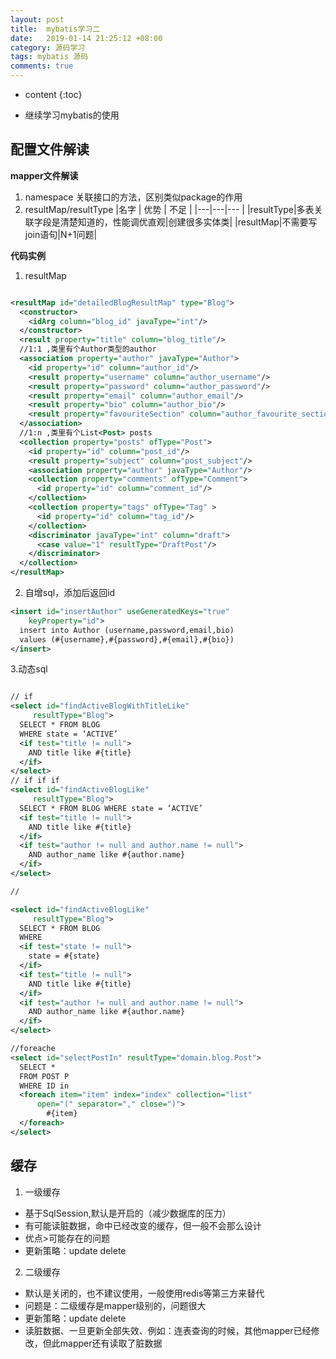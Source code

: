 ```yaml
---
layout: post
title:  mybatis学习二
date:   2019-01-14 21:25:12 +08:00
category: 源码学习
tags: mybatis 源码
comments: true
---
```


* content
{:toc}

- 继续学习mybatis的使用




## 配置文件解读

**mapper文件解读**
 1. namespace
    关联接口的方法，区别类似package的作用
 2. resultMap/resultType
  |名字 | 优势 | 不足 |
  |---|---|--- |
  |resultType|多表关联字段是清楚知道的，性能调优直观|创建很多实体类|
  |resultMap|不需要写join语句|N+1问题|


**代码实例**
1. resultMap

```xml

<resultMap id="detailedBlogResultMap" type="Blog">
  <constructor>
    <idArg column="blog_id" javaType="int"/>
  </constructor>
  <result property="title" column="blog_title"/>
  //1:1 ,类里有个Author类型的author
  <association property="author" javaType="Author">
    <id property="id" column="author_id"/>
    <result property="username" column="author_username"/>
    <result property="password" column="author_password"/>
    <result property="email" column="author_email"/>
    <result property="bio" column="author_bio"/>
    <result property="favouriteSection" column="author_favourite_section"/>
  </association>
  //1:n ,类里有个List<Post> posts
  <collection property="posts" ofType="Post">
    <id property="id" column="post_id"/>
    <result property="subject" column="post_subject"/>
    <association property="author" javaType="Author"/>
    <collection property="comments" ofType="Comment">
      <id property="id" column="comment_id"/>
    </collection>
    <collection property="tags" ofType="Tag" >
      <id property="id" column="tag_id"/>
    </collection>
    <discriminator javaType="int" column="draft">
      <case value="1" resultType="DraftPost"/>
    </discriminator>
  </collection>
</resultMap>

```

2. 自增sql，添加后返回id

```xml
<insert id="insertAuthor" useGeneratedKeys="true"
    keyProperty="id">
  insert into Author (username,password,email,bio)
  values (#{username},#{password},#{email},#{bio})
</insert>

```

3.动态sql

```xml

// if
<select id="findActiveBlogWithTitleLike"
     resultType="Blog">
  SELECT * FROM BLOG
  WHERE state = ‘ACTIVE’
  <if test="title != null">
    AND title like #{title}
  </if>
</select>
// if if if
<select id="findActiveBlogLike"
     resultType="Blog">
  SELECT * FROM BLOG WHERE state = ‘ACTIVE’
  <if test="title != null">
    AND title like #{title}
  </if>
  <if test="author != null and author.name != null">
    AND author_name like #{author.name}
  </if>
</select>

//

<select id="findActiveBlogLike"
     resultType="Blog">
  SELECT * FROM BLOG
  WHERE
  <if test="state != null">
    state = #{state}
  </if>
  <if test="title != null">
    AND title like #{title}
  </if>
  <if test="author != null and author.name != null">
    AND author_name like #{author.name}
  </if>
</select>

//foreache
<select id="selectPostIn" resultType="domain.blog.Post">
  SELECT *
  FROM POST P
  WHERE ID in
  <foreach item="item" index="index" collection="list"
      open="(" separator="," close=")">
        #{item}
  </foreach>
</select>

```

## 缓存
1. 一级缓存
- 基于SqlSession,默认是开启的（减少数据库的压力）
- 有可能读脏数据，命中已经改变的缓存，但一般不会那么设计
- 优点>可能存在的问题
- 更新策略：update delete

2. 二级缓存
- 默认是关闭的，也不建议使用，一般使用redis等第三方来替代
- 问题是：二级缓存是mapper级别的，问题很大
- 更新策略：update delete
- 读脏数据、一旦更新全部失效、例如：连表查询的时候，其他mapper已经修改，但此mapper还有读取了脏数据
